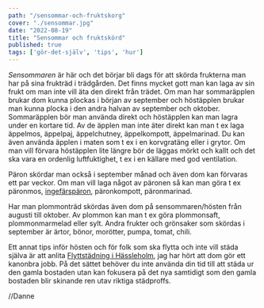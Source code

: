 ```yaml
---
path: "/sensommar-och-fruktskorg"
cover: "./sensommar.jpg"
date: "2022-08-19"
title: "Sensommar och fruktskörd"
published: true
tags: ['gör-det-själv', 'tips', 'hur']
---
```


*Sensommaren* är här och det börjar bli dags för att skörda frukterna man har på sina frukträd i trädgården. Det finns mycket gott man kan laga av sin frukt om man inte vill äta den direkt från trädet.  Om man har sommaräpplen brukar dom kunna plockas i början av september och höstäpplen brukar man kunna plocka i den andra halvan av september och oktober. Sommaräpplen bör man använda direkt och höstäpplen kan man lagra under en kortare tid. Av de äpplen man inte äter direkt kan man t ex laga äppelmos, äppelpaj, äppelchutney, äppelkompott, äppelmarinad. Du kan även använda äpplen i maten som t ex i en korvgratäng eller i grytor.  Om man vill förvara höstäpplen lite längre bör de läggas mörkt och kallt och det ska vara en ordenlig luftfuktighet, t ex i en källare med god ventilation.

Päron skördar man också i september månad och även dom kan förvaras ett par veckor. Om man vill laga något av päronen så kan man göra t ex päronmos, [ingefärspäron](https://receptfavoriter.se/recept/ingefaerspaeron.html), päronkompott, päronmarinad.  

Har man plommonträd skördas även dom på sensommaren/hösten från augusti till oktober. Av plommon kan man t ex göra plommonsaft, plommonmarmelad eller sylt.  Andra frukter och grönsaker som skördas i september är ärtor, bönor, morötter, pumpa, tomat, chili.  

Ett annat tips inför hösten och för folk som ska flytta och inte vill städa själva är att anlita [Flyttstädning i Hässleholm](https://xn--flyttstdningihssleholm-64bh.se/), jag har hört att dom gör ett kanonbra jobb. På det sättet behöver du inte använda din tid till att städa ur den gamla bostaden utan kan fokusera på det nya samtidigt som den gamla bostaden blir skinande ren utav riktiga städproffs. 

//Danne
